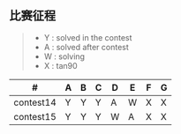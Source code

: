 ## 比赛征程
> * Y : solved in the contest
> * A : solved after contest
> * W : solving
> * X : tan90


  \# |  A  |  B  |  C  |  D  |  E  |  F  |  G  
---|---|---|---|---|---|---|---
|contest14|Y|Y|Y|A|W|X|X
|contest15|Y|Y|Y|W|A|X|X
